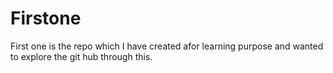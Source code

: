 # Firstone
First one is the repo which I have created afor learning purpose and wanted to explore the git hub through this.
